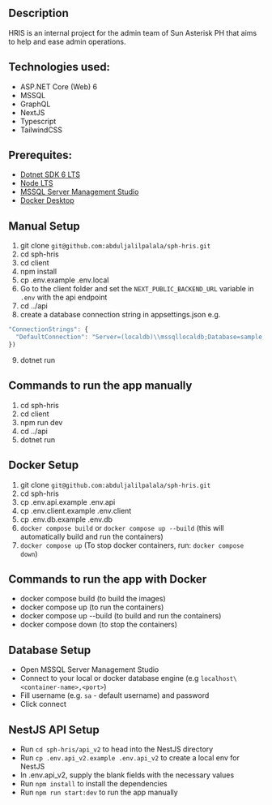 ## Description

HRIS is an internal project for the admin team of Sun Asterisk PH that aims to help and ease admin operations.

## Technologies used:

- ASP.NET Core (Web) 6
- MSSQL
- GraphQL
- NextJS
- Typescript
- TailwindCSS

## Prerequites:

- [Dotnet SDK 6 LTS](https://dotnet.microsoft.com/en-us/download)
- [Node LTS](https://nodejs.org/dist/v18.12.1/node-v18.12.1-x64.msi)
- [MSSQL Server Management Studio](https://learn.microsoft.com/en-us/sql/ssms/download-sql-server-management-studio-ssms?view=sql-server-ver16)
- [Docker Desktop](https://www.docker.com/products/docker-desktop/)

## Manual Setup

1. git clone `git@github.com:abduljalilpalala/sph-hris.git`
2. cd sph-hris
3. cd client
4. npm install
5. cp .env.example .env.local
6. Go to the client folder and set the `NEXT_PUBLIC_BACKEND_URL` variable in `.env` with the api endpoint
7. cd ../api
8. create a database connection string in appsettings.json e.g.

```javascript
"ConnectionStrings": {
  "DefaultConnection": "Server=(localdb)\\mssqllocaldb;Database=sample;Trusted_Connection=True;"
})
```

9. dotnet run

## Commands to run the app manually

1. cd sph-hris
2. cd client
3. npm run dev
4. cd ../api
5. dotnet run

## Docker Setup

1. git clone `git@github.com:abduljalilpalala/sph-hris.git`
2. cd sph-hris
3. cp .env.api.example .env.api
4. cp .env.client.example .env.client
5. cp .env.db.example .env.db
6. `docker compose build` or `docker compose up --build` (this will automatically build and run the containers)
7. `docker compose up` (To stop docker containers, run: `docker compose down`)

## Commands to run the app with Docker

- docker compose build (to build the images)
- docker compose up (to run the containers)
- docker compose up --build (to build and run the containers)
- docker compose down (to stop the containers)

## Database Setup

- Open MSSQL Server Management Studio
- Connect to your local or docker database engine (e.g `localhost\<container-name>,<port>`)
- Fill username (e.g. `sa` - default username) and password
- Click connect

## NestJS API Setup
- Run `cd sph-hris/api_v2` to head into the NestJS directory
- Run `cp .env.api_v2.example .env.api_v2` to create a local env for NestJS
- In .env.api_v2, supply the blank fields with the necessary values
- Run `npm install` to install the dependencies
- Run `npm run start:dev` to run the app manually